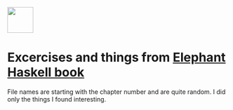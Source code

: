 <a href='http://www.recurse.com' title='Made with love at the Recurse Center'><img src='https://cloud.githubusercontent.com/assets/2883345/11322972/9e553260-910b-11e5-8de9-a5bf00c352ef.png' height='59px'/></a>

# Excercises and things from [Elephant Haskell book](http://learnyouahaskell.com/chapters)


File names are starting with the chapter number and are quite random. I did only the things I found interesting.
